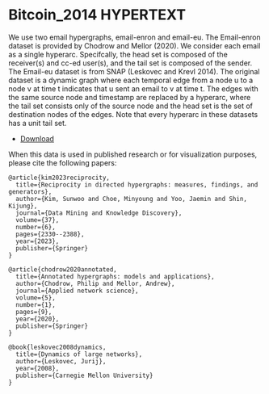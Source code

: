# Bitcoin_2014 HYPERTEXT

We use two email hypergraphs, email-enron and email-eu. The Email-enron
dataset is provided by Chodrow and Mellor (2020). We consider each email as a
single hyperarc. Specifcally, the head set is composed of the receiver(s) and cc-ed
user(s), and the tail set is composed of the sender. The Email-eu dataset is from
SNAP (Leskovec and Krevl 2014). The original dataset is a dynamic graph where
each temporal edge from a node u to a node v at time t indicates that u sent an email
to v at time t. The edges with the same source node and timestamp are replaced by
a hyperarc, where the tail set consists only of the source node and the head set is the
set of destination nodes of the edges. Note that every hyperarc in these datasets has a
unit tail set.

* [Download]()

When this data is used in published research or for visualization purposes, please cite the following papers:

```
@article{kim2023reciprocity,
  title={Reciprocity in directed hypergraphs: measures, findings, and generators},
  author={Kim, Sunwoo and Choe, Minyoung and Yoo, Jaemin and Shin, Kijung},
  journal={Data Mining and Knowledge Discovery},
  volume={37},
  number={6},
  pages={2330--2388},
  year={2023},
  publisher={Springer}
}

@article{chodrow2020annotated,
  title={Annotated hypergraphs: models and applications},
  author={Chodrow, Philip and Mellor, Andrew},
  journal={Applied network science},
  volume={5},
  number={1},
  pages={9},
  year={2020},
  publisher={Springer}
}

@book{leskovec2008dynamics,
  title={Dynamics of large networks},
  author={Leskovec, Jurij},
  year={2008},
  publisher={Carnegie Mellon University}
}

```
